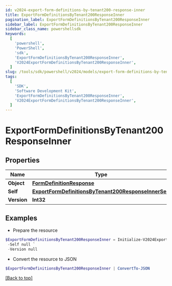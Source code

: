 ```yaml
---
id: v2024-export-form-definitions-by-tenant200-response-inner
title: ExportFormDefinitionsByTenant200ResponseInner
pagination_label: ExportFormDefinitionsByTenant200ResponseInner
sidebar_label: ExportFormDefinitionsByTenant200ResponseInner
sidebar_class_name: powershellsdk
keywords:
  [
    'powershell',
    'PowerShell',
    'sdk',
    'ExportFormDefinitionsByTenant200ResponseInner',
    'V2024ExportFormDefinitionsByTenant200ResponseInner',
  ]
slug: /tools/sdk/powershell/v2024/models/export-form-definitions-by-tenant200-response-inner
tags:
  [
    'SDK',
    'Software Development Kit',
    'ExportFormDefinitionsByTenant200ResponseInner',
    'V2024ExportFormDefinitionsByTenant200ResponseInner',
  ]
---
```


# ExportFormDefinitionsByTenant200ResponseInner

## Properties

| Name | Type | Description | Notes |
| --- | --- | --- | --- |
| **Object** | [**FormDefinitionResponse**](form-definition-response) |  | [optional] |
| **Self** | [**ExportFormDefinitionsByTenant200ResponseInnerSelf**](export-form-definitions-by-tenant200-response-inner-self) |  | [optional] |
| **Version** | **Int32** |  | [optional] |

## Examples

- Prepare the resource

```powershell
$ExportFormDefinitionsByTenant200ResponseInner = Initialize-V2024ExportFormDefinitionsByTenant200ResponseInner  -Object null `
 -Self null `
 -Version null
```

- Convert the resource to JSON

```powershell
$ExportFormDefinitionsByTenant200ResponseInner | ConvertTo-JSON
```

[[Back to top]](#)

